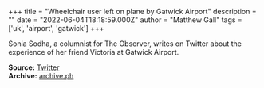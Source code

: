 +++
title = "Wheelchair user left on plane by Gatwick Airport"
description = ""
date = "2022-06-04T18:18:59.000Z"
author = "Matthew Gall"
tags = ['uk', 'airport', 'gatwick']
+++

Sonia Sodha, a columnist for The Observer, writes on Twitter about the experience of her friend Victoria at Gatwick Airport.

**Source:** [Twitter](https://twitter.com/soniasodha/status/1533121064674402307)  
**Archive:** [archive.ph](https://archive.ph/4ggMA)
